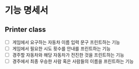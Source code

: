 # 기능 명세서

## Printer class
- [ ] 게임에서 요구하는 자동차 이름 입력 문구 프린트하는 기능
- [ ] 게임에서 필요한 시도 횟수를 안내를 프린트하는 기능
- [ ] 경주할 자동차와 해당 자동차가 전진한 것을 프린트하는 기능
- [ ] 경주에서 최종 우승한 사람 혹은 사람들의 이름을 프린트하는 기능